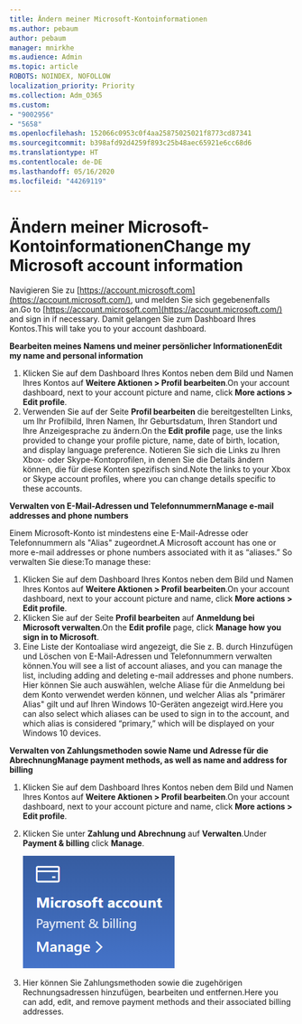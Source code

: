 ```yaml
---
title: Ändern meiner Microsoft-Kontoinformationen
ms.author: pebaum
author: pebaum
manager: mnirkhe
ms.audience: Admin
ms.topic: article
ROBOTS: NOINDEX, NOFOLLOW
localization_priority: Priority
ms.collection: Adm_O365
ms.custom:
- "9002956"
- "5658"
ms.openlocfilehash: 152066c0953c0f4aa25875025021f8773cd87341
ms.sourcegitcommit: b398afd92d4259f893c25b48aec65921e6cc68d6
ms.translationtype: HT
ms.contentlocale: de-DE
ms.lasthandoff: 05/16/2020
ms.locfileid: "44269119"
---
```

# <a name="change-my-microsoft-account-information"></a><span data-ttu-id="bda19-102">Ändern meiner Microsoft-Kontoinformationen</span><span class="sxs-lookup"><span data-stu-id="bda19-102">Change my Microsoft account information</span></span>

<span data-ttu-id="bda19-103">Navigieren Sie zu [https://account.microsoft.com](https://account.microsoft.com/), und melden Sie sich gegebenenfalls an.</span><span class="sxs-lookup"><span data-stu-id="bda19-103">Go to [https://account.microsoft.com](https://account.microsoft.com/) and sign in if necessary.</span></span> <span data-ttu-id="bda19-104">Damit gelangen Sie zum Dashboard Ihres Kontos.</span><span class="sxs-lookup"><span data-stu-id="bda19-104">This will take you to your account dashboard.</span></span>  

<span data-ttu-id="bda19-105">**Bearbeiten meines Namens und meiner persönlicher Informationen**</span><span class="sxs-lookup"><span data-stu-id="bda19-105">**Edit my name and personal information**</span></span>

1. <span data-ttu-id="bda19-106">Klicken Sie auf dem Dashboard Ihres Kontos neben dem Bild und Namen Ihres Kontos auf **Weitere Aktionen > Profil bearbeiten**.</span><span class="sxs-lookup"><span data-stu-id="bda19-106">On your account dashboard, next to your account picture and name, click **More actions > Edit profile**.</span></span>
2. <span data-ttu-id="bda19-107">Verwenden Sie auf der Seite **Profil bearbeiten** die bereitgestellten Links, um Ihr Profilbild, Ihren Namen, Ihr Geburtsdatum, Ihren Standort und Ihre Anzeigesprache zu ändern.</span><span class="sxs-lookup"><span data-stu-id="bda19-107">On the **Edit profile** page, use the links provided to change your profile picture, name, date of birth, location, and display language preference.</span></span> <span data-ttu-id="bda19-108">Notieren Sie sich die Links zu Ihren Xbox- oder Skype-Kontoprofilen, in denen Sie die Details ändern können, die für diese Konten spezifisch sind.</span><span class="sxs-lookup"><span data-stu-id="bda19-108">Note the links to your Xbox or Skype account profiles, where you can change details specific to these accounts.</span></span>

<span data-ttu-id="bda19-109">**Verwalten von E-Mail-Adressen und Telefonnummern**</span><span class="sxs-lookup"><span data-stu-id="bda19-109">**Manage e-mail addresses and phone numbers**</span></span>

<span data-ttu-id="bda19-110">Einem Microsoft-Konto ist mindestens eine E-Mail-Adresse oder Telefonnummern als "Alias" zugeordnet.</span><span class="sxs-lookup"><span data-stu-id="bda19-110">A Microsoft account has one or more e-mail addresses or phone numbers associated with it as “aliases.”</span></span> <span data-ttu-id="bda19-111">So verwalten Sie diese:</span><span class="sxs-lookup"><span data-stu-id="bda19-111">To manage these:</span></span>

1. <span data-ttu-id="bda19-112">Klicken Sie auf dem Dashboard Ihres Kontos neben dem Bild und Namen Ihres Kontos auf **Weitere Aktionen > Profil bearbeiten**.</span><span class="sxs-lookup"><span data-stu-id="bda19-112">On your account dashboard, next to your account picture and name, click **More actions > Edit profile**.</span></span>
2. <span data-ttu-id="bda19-113">Klicken Sie auf der Seite **Profil bearbeiten** auf **Anmeldung bei Microsoft verwalten**.</span><span class="sxs-lookup"><span data-stu-id="bda19-113">On the **Edit profile** page, click **Manage how you sign in to Microsoft**.</span></span> 
3. <span data-ttu-id="bda19-114">Eine Liste der Kontoaliase wird angezeigt, die Sie z. B. durch Hinzufügen und Löschen von E-Mail-Adressen und Telefonnummern verwalten können.</span><span class="sxs-lookup"><span data-stu-id="bda19-114">You will see a list of account aliases, and you can manage the list, including adding and deleting e-mail addresses and phone numbers.</span></span> <span data-ttu-id="bda19-115">Hier können Sie auch auswählen, welche Aliase für die Anmeldung bei dem Konto verwendet werden können, und welcher Alias als "primärer Alias" gilt und auf Ihren Windows 10-Geräten angezeigt wird.</span><span class="sxs-lookup"><span data-stu-id="bda19-115">Here you can also select which aliases can be used to sign in to the account, and which alias is considered “primary,” which will be displayed on your Windows 10 devices.</span></span>

<span data-ttu-id="bda19-116">**Verwalten von Zahlungsmethoden sowie Name und Adresse für die Abrechnung**</span><span class="sxs-lookup"><span data-stu-id="bda19-116">**Manage payment methods, as well as name and address for billing**</span></span> 

1. <span data-ttu-id="bda19-117">Klicken Sie auf dem Dashboard Ihres Kontos neben dem Bild und Namen Ihres Kontos auf **Weitere Aktionen > Profil bearbeiten**.</span><span class="sxs-lookup"><span data-stu-id="bda19-117">On your account dashboard, next to your account picture and name, click **More actions > Edit profile**.</span></span>
2. <span data-ttu-id="bda19-118">Klicken Sie unter **Zahlung und Abrechnung** auf **Verwalten**.</span><span class="sxs-lookup"><span data-stu-id="bda19-118">Under **Payment & billing** click **Manage**.</span></span>

    ![Verwalten von Zahlung und Abrechnung](media/manage-account.png)

3. <span data-ttu-id="bda19-120">Hier können Sie Zahlungsmethoden sowie die zugehörigen Rechnungsadressen hinzufügen, bearbeiten und entfernen.</span><span class="sxs-lookup"><span data-stu-id="bda19-120">Here you can add, edit, and remove payment methods and their associated billing addresses.</span></span> 
